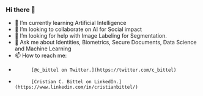 ### Hi there 👋

- 🌱 I’m currently learning Artificial Intelligence
- 👯 I’m looking to collaborate on AI for Social impact
- 🤔 I’m looking for help with Image Labeling for Segmentation. 
- 💬 Ask me about Identities, Biometrics, Secure Documents, Data Science and Machine Learning
- 📫 How to reach me: 
-           [@c_bittel on Twitter.](https://twitter.com/c_bittel)
-           [Cristian C. Bittel on LinkedIn.](https://www.linkedin.com/in/cristianbittel/)



<!--
**cbittel/cbittel** is a ✨ _special_ ✨ repository because its `README.md` (this file) appears on your GitHub profile.

Here are some ideas to get you started:

- 🔭 I’m currently working on ...
- 🌱 I’m currently learning ...
- 👯 I’m looking to collaborate on ...
- 🤔 I’m looking for help with ...
- 💬 Ask me about ...
- 📫 How to reach me: ...
- 😄 Pronouns: ...
- ⚡ Fun fact: ...
-->
